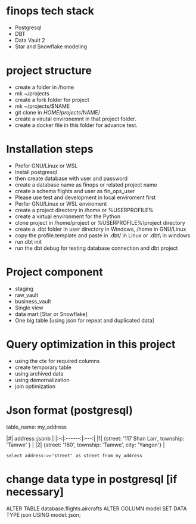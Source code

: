 # finops tech stack 
- Postgresql 
- DBT 
- Data Vault 2
- Star and Snowflake modeling

# project structure 
- create a folder in /home 
- mk ~/projects 
- create a fork folder for project 
- mk ~/projects/$NAME
- git clone in $HOME/projects/$NAME/
- create a virutal environemnt in that project folder. 
- create a docker file in this folder for advance test. 

# Installation steps  
- Prefer GNU/Linux or WSL 
- Install postgresql 
- then create database with user and password 
- create a database name as finops or related project name 
- create a schema flights and user as fin_ops_user
- Please use test and development in local enviroment first 
- Perfer GNU/Linux or WSL enviroment 
- create a project directory in /home or %USERPROFILE% 
- create a virtual environment for the Python 
- clone project in /home/project or %USERPROFILE%\project directory 
- create a .dbt folder in user directory in Windows, /home in GNU/Linux
- copy the profile.template and paste in .dbt/ in Linux or .dbt\ in windows
- run dbt init 
- run the dbt debug for testing database connection and dbt project

# Project component 
- staging 
- raw_vault 
- business_vault 
- Single view 
- data mart [Star or Snowflake]
- One big table [using json for repeat and duplicated data]

# Query optimization in this project
- using the cte for required columns 
- create temporary table 
- using archived data 
- using demornalization 
- join optimization

# Json format (postgresql)
table_name: my_address

|#| address::jsonb | 
|:-:|:------:|:---:|
|1| {street: '117 Shan Lan', township: 'Tamwe' } |
|2| {street: '160', township: 'Tamwe', city: 'Yangon'} |

```
select address->>'street' as street from my_address
```

# change data type in postgresql [if necessary]
ALTER TABLE database.flights.aircrafts
ALTER COLUMN model
SET DATA TYPE json
USING model::json;